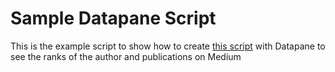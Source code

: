 # Sample Datapane Script

This is the example script to show how to create [this script](https://datapane.com/khuyentran1401/scripts/visualization_medium/) with Datapane to see the ranks of the author and publications on Medium
